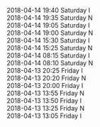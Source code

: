 2018-04-14 19:40 Saturday  I  
2018-04-14 19:35 Saturday  N  
2018-04-14 19:05 Saturday  I  
2018-04-14 19:00 Saturday  N  
2018-04-14 15:30 Saturday  I  
2018-04-14 15:25 Saturday  N  
2018-04-14 08:15 Saturday  I  
2018-04-14 08:10 Saturday  N  
2018-04-13 20:25 Friday  I  
2018-04-13 20:20 Friday  N  
2018-04-13 20:00 Friday  I  
2018-04-13 13:55 Friday  N  
2018-04-13 13:50 Friday  I  
2018-04-13 13:25 Friday  N  
2018-04-13 13:05 Friday  I  
